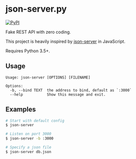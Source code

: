 # json-server.py

[![PyPI](https://img.shields.io/pypi/v/json-server.py.svg)](https://pypi.org/project/json-server.py/)

Fake REST API with zero coding.

This project is heavily inspired by [json-server](https://github.com/typicode/json-server) in JavaScript.

Requires Python 3.5+.

## Usage

```
Usage: json-server [OPTIONS] [FILENAME]

Options:
  -b, --bind TEXT  the address to bind, default as `:3000`
  --help           Show this message and exit.
```

## Examples

```sh
# Start with default config
$ json-server

# Listen on port 3000
$ json-server -b :3000

# Specify a json file
$ json-server db.json
```
